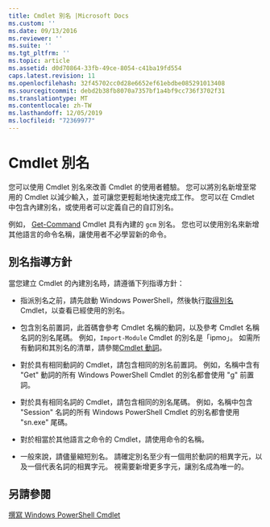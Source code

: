 ```yaml
---
title: Cmdlet 別名 |Microsoft Docs
ms.custom: ''
ms.date: 09/13/2016
ms.reviewer: ''
ms.suite: ''
ms.tgt_pltfrm: ''
ms.topic: article
ms.assetid: d0d70864-33fb-49ce-8054-c41ba19fd554
caps.latest.revision: 11
ms.openlocfilehash: 32f45702cc0d28e6652ef61ebdbe085291013408
ms.sourcegitcommit: debd2b38fb8070a7357bf1a4bf9cc736f3702f31
ms.translationtype: MT
ms.contentlocale: zh-TW
ms.lasthandoff: 12/05/2019
ms.locfileid: "72369977"
---
```

# <a name="cmdlet-aliases"></a>Cmdlet 別名

您可以使用 Cmdlet 別名來改善 Cmdlet 的使用者體驗。 您可以將別名新增至常用的 Cmdlet 以減少輸入，並可讓您更輕鬆地快速完成工作。 您可以在 Cmdlet 中包含內建別名，或使用者可以定義自己的自訂別名。

例如， [Get-Command](/powershell/module/microsoft.powershell.core/get-command) Cmdlet 具有內建的 `gcm` 別名。 您也可以使用別名來新增其他語言的命令名稱，讓使用者不必學習新的命令。

## <a name="alias-guidelines"></a>別名指導方針

當您建立 Cmdlet 的內建別名時，請遵循下列指導方針：

- 指派別名之前，請先啟動 Windows PowerShell，然後執行[取得別名](/powershell/module/Microsoft.PowerShell.Utility/Get-Alias)Cmdlet，以查看已經使用的別名。

- 包含別名前置詞，此首碼會參考 Cmdlet 名稱的動詞，以及參考 Cmdlet 名稱名詞的別名尾碼。 例如，`Import-Module` Cmdlet 的別名是「ipmo」。 如需所有動詞和其別名的清單，請參閱[Cmdlet 動詞](./approved-verbs-for-windows-powershell-commands.md)。

- 對於具有相同動詞的 Cmdlet，請包含相同的別名前置詞。 例如，名稱中含有 "Get" 動詞的所有 Windows PowerShell Cmdlet 的別名都會使用 "g" 前置詞。

- 對於具有相同名詞的 Cmdlet，請包含相同的別名尾碼。 例如，名稱中包含 "Session" 名詞的所有 Windows PowerShell Cmdlet 的別名都會使用 "sn.exe" 尾碼。

- 對於相當於其他語言之命令的 Cmdlet，請使用命令的名稱。

- 一般來說，請儘量縮短別名。 請確定別名至少有一個用於動詞的相異字元，以及一個代表名詞的相異字元。 視需要新增更多字元，讓別名成為唯一的。

## <a name="see-also"></a>另請參閱

[撰寫 Windows PowerShell Cmdlet](./writing-a-windows-powershell-cmdlet.md)
